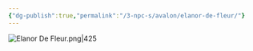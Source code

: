 ```yaml
---
{"dg-publish":true,"permalink":"/3-npc-s/avalon/elanor-de-fleur/"}
---
```


![Elanor De Fleur.png|425](/img/user/Images/Elanor%20De%20Fleur.png)